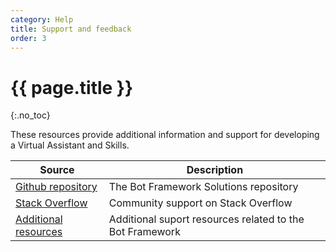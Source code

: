```yaml
---
category: Help
title: Support and feedback
order: 3
---
```



# {{ page.title }}
{:.no_toc}

These resources provide additional information and support for developing a Virtual Assistant and Skills.

|Source|Description|
|-|-|
|[Github repository](https://github.com/microsoft/botframework-solutions)|The Bot Framework Solutions repository|
|[Stack Overflow](https://stackoverflow.com/questions/tagged/botframework)|Community support on Stack Overflow|
|[Additional resources](https://docs.microsoft.com/en-us/azure/bot-service/bot-service-resources-links-help?view=azure-bot-service-4.0)|Additional suport resources related to the Bot Framework|
